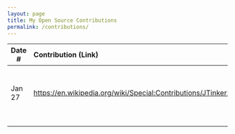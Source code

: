 ```yaml
---
layout: page
title: My Open Source Contributions
permalink: /contributions/
---
```


<!--
Type of the contribution should be "Wikipedia edit", "OpenStreet Map feature", "Documentation", "Course website", "Blog",
"Browser Add-on", etc.

The description should include a brief summary of what you did.

The link should bring us to a public page that shows your contribution. 

Replace the first row with your own contribution. 

-->





| Date #       | Contribution (Link)  | Type  | Description |
|---|:---|:---|:---|
| Jan 27   | https://en.wikipedia.org/wiki/Special:Contributions/JTinker25    | Wikipedia    |   Added category to an uncatagorized page (Caleb & John)    |
|     |     |     |      |
|     |     |     |      |
